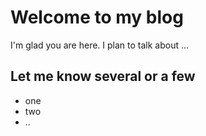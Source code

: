 # Welcome to my blog

I'm glad you are here. I plan to talk about ...

## Let me know several or a few

* one
* two
* ..